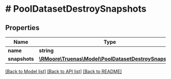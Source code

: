 # # PoolDatasetDestroySnapshots

## Properties

Name | Type | Description | Notes
------------ | ------------- | ------------- | -------------
**name** | **string** |  | [optional]
**snapshots** | [**\RMoore\Truenas\Model\PoolDatasetDestroySnapshots1**](PoolDatasetDestroySnapshots1.md) |  | [optional]

[[Back to Model list]](../../README.md#models) [[Back to API list]](../../README.md#endpoints) [[Back to README]](../../README.md)
